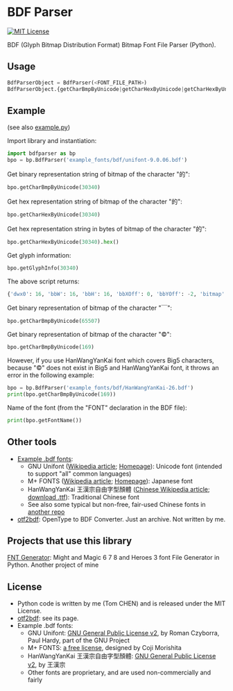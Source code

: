 # BDF Parser

[![MIT License](https://img.shields.io/github/license/tomchen/bdfparser)](https://github.com/tomchen/bdfparser/blob/master/LICENSE "MIT License")

BDF (Glyph Bitmap Distribution Format) Bitmap Font File Parser (Python).

## Usage

```python
BdfParserObject = BdfParser(<FONT_FILE_PATH>)
BdfParserObject.{getCharBmpByUnicode|getCharHexByUnicode|getCharHexByUnicode|getGlyphInfo}(<UNICODE_DECIMAL>)
```

## Example

(see also [example.py](https://github.com/tomchen/bdfparser/blob/master/example.py))

Import library and instantiation:

```python
import bdfparser as bp
bpo = bp.BdfParser('example_fonts/bdf/unifont-9.0.06.bdf')
```

Get binary representation string of bitmap of the character "的":

```python
bpo.getCharBmpByUnicode(30340)
```

Get hex representation string of bitmap of the character "的":

```python
bpo.getCharHexByUnicode(30340)
```

Get hex representation string in bytes of bitmap of the character "的":

```python
bpo.getCharHexByUnicode(30340).hex()
```

Get glyph information:

```python
bpo.getGlyphInfo(30340)
```

The above script returns:

```python
{'dwx0': 16, 'bbW': 16, 'bbH': 16, 'bbXOff': 0, 'bbYOff': -2, 'bitmap': '1040\n1040\n2040\n7E7C\n4284\n4284\n4304\n4244\n7E24\n4224\n4204\n4204\n4204\n7E04\n4228\n0010', 'outputW': 16, 'outputH': 16, 'shadowedOutputW': 17, 'shadowedOutputH': 17, 'glowedOutputW': 18, 'glowedOutputH': 18}
```

Get binary representation of bitmap of the character "￣":

```python
bpo.getCharBmpByUnicode(65507)
```

Get binary representation of bitmap of the character "©":

```python
bpo.getCharBmpByUnicode(169)
```

However, if you use HanWangYanKai font which covers Big5 characters, because "©" does not exist in Big5 and HanWangYanKai font, it throws an error in the following example:

```python
bpo = bp.BdfParser('example_fonts/bdf/HanWangYanKai-26.bdf')
print(bpo.getCharBmpByUnicode(169))
```

Name of the font (from the "FONT" declaration in the BDF file):

```python
print(bpo.getFontName())
```

## Other tools
* [Example .bdf fonts](https://github.com/tomchen/bdfparser/tree/master/example_fonts/bdf):
  * GNU Unifont ([Wikipedia article](https://en.wikipedia.org/wiki/GNU_Unifont); [Homepage](https://unifoundry.com/unifont/index.html)): Unicode font (intended to support "all" common languages)
  * M+ FONTS ([Wikipedia article](https://en.wikipedia.org/wiki/M%2B_FONTS); [Homepage](https://mplus-fonts.osdn.jp/about-en.html)): Japanese font
  * HanWangYanKai 王漢宗自由字型顏體 ([Chinese Wikipedia article](https://zh.wikipedia.org/wiki/%E7%8E%8B%E6%BC%A2%E5%AE%97%E8%87%AA%E7%94%B1%E5%AD%97%E5%9E%8B); [download .ttf](https://github.com/hepochen/fonts/raw/master/gpl-cjk-fonts/wang/wt064.ttf)): Traditional Chinese font
  * See also some typical but non-free, fair-used Chinese fonts in [another repo](https://github.com/might-and-magic/fnt-generator#other-tools)
* [otf2bdf](https://github.com/tomchen/bdfparser/tree/master/tools/otf2bdf): OpenType to BDF Converter. Just an archive. Not written by me.

## Projects that use this library

[FNT Generator](https://github.com/might-and-magic/fnt-generator): Might and Magic 6 7 8 and Heroes 3 font File Generator in Python. Another project of mine

## License

* Python code is written by me (Tom CHEN) and is released under the MIT License.
* [otf2bdf](https://github.com/tomchen/bdfparser/tree/master/tools/otf2bdf): see its page.
* Example .bdf fonts:
  * GNU Unifont: [GNU General Public License v2](https://www.gnu.org/licenses/old-licenses/gpl-2.0.en.html), by Roman Czyborra, Paul Hardy, part of the GNU Project
  * M+ FONTS: [a free license](https://mplus-fonts.osdn.jp/about-en.html#license), designed by Coji Morishita
  * HanWangYanKai 王漢宗自由字型顏體: [GNU General Public License v2](https://www.gnu.org/licenses/old-licenses/gpl-2.0.en.html), by 王漢宗
  * Other fonts are proprietary, and are used non-commercially and fairly